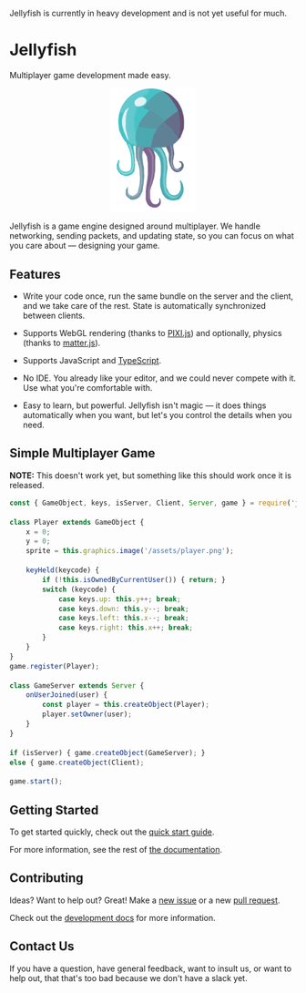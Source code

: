 Jellyfish is currently in heavy development
and is not yet useful for much.

# Jellyfish

Multiplayer game development made easy.

<div align="center">
    <img src="./docs/assets/jellyfish.png" width=150 />
</div>

Jellyfish is a game engine designed around multiplayer.
We handle networking, sending packets, and updating state,
so you can focus on what you care about —
designing your game.

## Features

- Write your code once,
run the same bundle on the server and the client,
and we take care of the rest.
State is automatically synchronized between clients.

- Supports WebGL rendering
(thanks to [PIXI.js](https://www.pixijs.com/))
and optionally, physics
(thanks to [matter.js](https://brm.io/matter-js/)).

- Supports JavaScript and [TypeScript](https://www.typescriptlang.org/).

- No IDE. You already like your editor,
and we could never compete with it.
Use what you're comfortable with.

- Easy to learn, but powerful.
Jellyfish isn't magic
— it does things automatically when you want,
but let's you control the details when you need.

## Simple Multiplayer Game

**NOTE:**
This doesn't work yet,
but something like this should work
once it is released.

```js
const { GameObject, keys, isServer, Client, Server, game } = require('jellyfish');

class Player extends GameObject {
    x = 0;
    y = 0;
    sprite = this.graphics.image('/assets/player.png');

    keyHeld(keycode) {
        if (!this.isOwnedByCurrentUser()) { return; }
        switch (keycode) {
            case keys.up: this.y++; break;
            case keys.down: this.y--; break;
            case keys.left: this.x--; break;
            case keys.right: this.x++; break;
        }
    }
}
game.register(Player);

class GameServer extends Server {
    onUserJoined(user) {
        const player = this.createObject(Player);
        player.setOwner(user);
    }
}

if (isServer) { game.createObject(GameServer); }
else { game.createObject(Client);

game.start();
```

## Getting Started

To get started quickly, check out the [quick start guide](./docs/use/articles/quick-start.md).

For more information,
see the rest of [the documentation](./docs/use/use.md).

## Contributing

Ideas? Want to help out? Great!
Make a [new issue](https://github.com/NicholasThrom/jellyfishjs/issues)
or a new [pull request](https://github.com/NicholasThrom/jellyfishjs/pulls).

Check out the [development docs](./docs/development/development.md)
for more information.

## Contact Us

If you have a question,
have general feedback,
want to insult us,
or want to help out,
that that's too bad because we don't have a slack yet.
